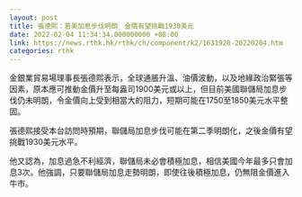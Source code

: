 ```yaml
---
layout: post
title: 張德熙：若美加息步伐明朗　金價有望挑戰1930美元
date: 2022-02-04 11:34:34.000000000 +08:00
link: https://news.rthk.hk/rthk/ch/component/k2/1631920-20220204.htm
categories: rthk
---
```


金銀業貿易場理事長張德熙表示，全球通脹升溫、油價波動，以及地緣政治緊張等因素，原本應可推動金價升至每盎司1900美元或以上，但目前美國聯儲局加息步伐仍未明朗，令金價向上受到相當大的阻力，短期可能在1750至1850美元水平整固。

張德熙接受本台訪問時預期，聯儲局加息步伐可能在第二季明朗化，之後金價有望挑戰1930美元水平。

他又認為，加息過急不利經濟，聯儲局未必會積極加息，相信美國今年最多只會加息3次。他強調，只要聯儲局加息走勢明朗，即使往後積極加息，仍無阻金價進入牛市。
